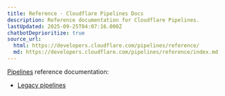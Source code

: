 ```yaml
---
title: Reference · Cloudflare Pipelines Docs
description: Reference documentation for Cloudflare Pipelines.
lastUpdated: 2025-09-25T04:07:16.000Z
chatbotDeprioritize: true
source_url:
  html: https://developers.cloudflare.com/pipelines/reference/
  md: https://developers.cloudflare.com/pipelines/reference/index.md
---
```


[Pipelines](https://developers.cloudflare.com/pipelines/) reference documentation:

* [Legacy pipelines](https://developers.cloudflare.com/pipelines/reference/legacy-pipelines/)
